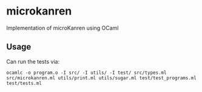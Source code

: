 # microkanren
Implementation of microKanren using OCaml

## Usage
Can run the tests via:
```
ocamlc -o program.o -I src/ -I utils/ -I test/ src/types.ml src/microkanren.ml utils/print.ml utils/sugar.ml test/test_programs.ml test/tests.ml
```